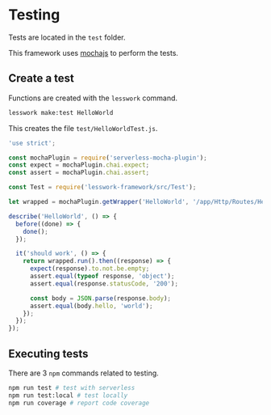 # Testing
Tests are located in the `test` folder.

This framework uses [mochajs](https://mochajs.org/) to perform the tests. 


## Create a test
Functions are created with the `lesswork` command.

```bash
lesswork make:test HelloWorld
```

This creates the file `test/HelloWorldTest.js`.

```js
'use strict';

const mochaPlugin = require('serverless-mocha-plugin');
const expect = mochaPlugin.chai.expect;
const assert = mochaPlugin.chai.assert;

const Test = require('lesswork-framework/src/Test');

let wrapped = mochaPlugin.getWrapper('HelloWorld', '/app/Http/Routes/HelloWorld', 'get');

describe('HelloWorld', () => {
  before((done) => {
    done();
  });

  it('should work', () => {
    return wrapped.run().then((response) => {
      expect(response).to.not.be.empty;
      assert.equal(typeof response, 'object');
      assert.equal(response.statusCode, '200');

      const body = JSON.parse(response.body);
      assert.equal(body.hello, 'world');
    });
  });
});
```

## Executing tests
There are 3 `npm` commands related to testing.

```bash
npm run test # test with serverless 
npm run test:local # test locally
npm run coverage # report code coverage
```